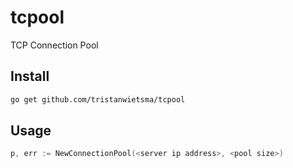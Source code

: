 # tcpool

TCP Connection Pool

## Install

```bash
go get github.com/tristanwietsma/tcpool
```

## Usage

```go
p, err := NewConnectionPool(<server ip address>, <pool size>)
```
